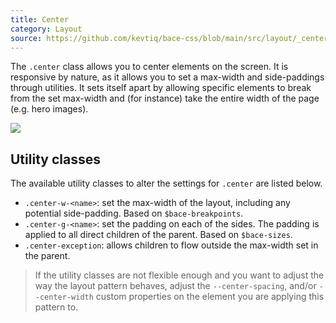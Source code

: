 ```yaml
---
title: Center
category: Layout
source: https://github.com/kevtiq/bace-css/blob/main/src/layout/_center.scss
---
```


The `.center` class allows you to center elements on the screen. It is responsive by nature, as it allows you to set a max-width and side-paddings through utilities. It sets itself apart by allowing specific elements to break from the set max-width and (for instance) take the entire width of the page (e.g. hero images).

![](/img/center.png)

## Utility classes

The available utility classes to alter the settings for `.center` are listed below.

- `.center-w-<name>`: set the max-width of the layout, including any potential side-padding. Based on `$bace-breakpoints`.
- `.center-g-<name>`: set the padding on each of the sides. The padding is applied to all direct children of the parent. Based on `$bace-sizes`.
- `.center-exception`: allows children to flow outside the max-width set in the parent.

> If the utility classes are not flexible enough and you want to adjust the way the layout pattern behaves, adjust the `--center-spacing`, and/or `--center-width` custom properties on the element you are applying this pattern to.
